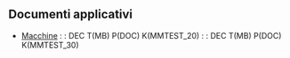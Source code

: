 ## Documenti applicativi
- [Macchine](Sorgenti/MB/DOC/MMTEST_10)
 :  : DEC T(MB) P(DOC) K(MMTEST_20)
 :  : DEC T(MB) P(DOC) K(MMTEST_30)
